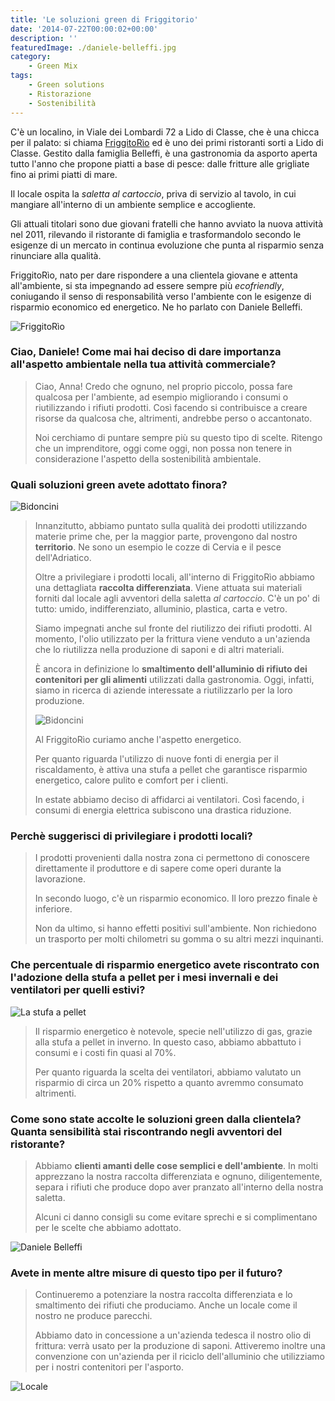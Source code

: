 ```yaml
---
title: 'Le soluzioni green di Friggitorio'
date: '2014-07-22T00:00:02+00:00'
description: ''
featuredImage: ./daniele-belleffi.jpg
category:
    - Green Mix
tags:
    - Green solutions
    - Ristorazione
    - Sostenibilità
---
```


C'è un localino, in Viale dei Lombardi 72 a Lido di Classe, che è una chicca per il palato: si chiama [FriggitoRìo](http://www.friggitorio.com/Friggitorio/Friggitorio_LIDO_DI_CLASSE.html) ed è uno dei primi ristoranti sorti a Lido di Classe.
Gestito dalla famiglia Belleffi, è una gastronomia da asporto aperta tutto l'anno che propone piatti a base di pesce: dalle fritture alle grigliate fino ai primi piatti di mare.

Il locale ospita la *saletta al cartoccio*, priva di servizio al tavolo, in cui mangiare all'interno di un ambiente semplice e accogliente.

Gli attuali titolari sono due giovani fratelli che hanno avviato la nuova attività nel 2011, rilevando il ristorante di famiglia e trasformandolo secondo le esigenze di un mercato in continua evoluzione che punta al risparmio senza rinunciare alla qualità.

FriggitoRìo, nato per dare rispondere a una clientela giovane e attenta all'ambiente, si sta impegnando ad essere sempre più *ecofriendly*, coniugando il senso di responsabilità verso l'ambiente con le esigenze di risparmio economico ed energetico.
Ne ho parlato con Daniele Belleffi.

![FriggitoRìo](./logo.jpg)

### Ciao, Daniele! Come mai hai deciso di dare importanza all'aspetto ambientale nella tua attività commerciale?

> Ciao, Anna! Credo che ognuno, nel proprio piccolo, possa fare qualcosa per l'ambiente, ad esempio migliorando i consumi o riutilizzando i rifiuti prodotti. Così facendo si contribuisce a creare risorse da qualcosa che, altrimenti, andrebbe perso o accantonato.
>
> Noi cerchiamo di puntare sempre più su questo tipo di scelte. Ritengo che un imprenditore, oggi come oggi, non possa non tenere in considerazione l'aspetto della sostenibilità ambientale.

### Quali soluzioni green avete adottato finora?

![Bidoncini](./bidoncini-1.jpg)

> Innanzitutto, abbiamo puntato sulla qualità dei prodotti utilizzando materie prime che, per la maggior parte, provengono dal nostro **territorio**. Ne sono un esempio le cozze di Cervia e il pesce dell'Adriatico.
>
> Oltre a privilegiare i prodotti locali, all'interno di FriggitoRìo abbiamo una dettagliata **raccolta differenziata**. Viene attuata sui materiali forniti dal locale agli avventori della saletta *al cartoccio*. C'è un po' di tutto: umido, indifferenziato, alluminio, plastica, carta e vetro.
>
> Siamo impegnati anche sul fronte del riutilizzo dei rifiuti prodotti. Al momento, l'olio utilizzato per la frittura viene venduto a un'azienda che lo riutilizza nella produzione di saponi e di altri materiali.
>
> È ancora in definizione lo **smaltimento dell'alluminio di rifiuto dei contenitori per gli alimenti** utilizzati dalla gastronomia. Oggi, infatti, siamo in ricerca di aziende interessate a riutilizzarlo per la loro produzione.
>
> ![Bidoncini](./bidoncini-2.jpg)
>
> Al FriggitoRìo curiamo anche l'aspetto energetico.
>
> Per quanto riguarda l'utilizzo di nuove fonti di energia per il riscaldamento, è attiva una stufa a pellet che garantisce risparmio energetico, calore pulito e comfort per i clienti.
>
> In estate abbiamo deciso di affidarci ai ventilatori. Così facendo, i consumi di energia elettrica subiscono una drastica riduzione.

### Perchè suggerisci di privilegiare i prodotti locali?

> I prodotti provenienti dalla nostra zona ci permettono di conoscere direttamente il produttore e di sapere come operi durante la lavorazione.
>
> In secondo luogo, c'è un risparmio economico. Il loro prezzo finale è inferiore.
>
> Non da ultimo, si hanno effetti positivi sull'ambiente. Non richiedono un trasporto per molti chilometri su gomma o su altri mezzi inquinanti.

### Che percentuale di risparmio energetico avete riscontrato con l'adozione della stufa a pellet per i mesi invernali e dei ventilatori per quelli estivi?

![La stufa a pellet](./stufa.jpg)

> Il risparmio energetico è notevole, specie nell'utilizzo di gas, grazie alla stufa a pellet in inverno. In questo caso, abbiamo abbattuto i consumi e i costi fin quasi al 70%.
>
> Per quanto riguarda la scelta dei ventilatori, abbiamo valutato un risparmio di circa un 20% rispetto a quanto avremmo consumato altrimenti.

### Come sono state accolte le soluzioni green dalla clientela? Quanta sensibilità stai riscontrando negli avventori del ristorante?

> Abbiamo **clienti amanti delle cose semplici e dell'ambiente**. In molti apprezzano la nostra raccolta differenziata e ognuno, diligentemente, separa i rifiuti che produce dopo aver pranzato all'interno della nostra saletta.
>
> Alcuni ci danno consigli su come evitare sprechi e si complimentano per le scelte che abbiamo adottato.

![Daniele Belleffi](./dan.jpg)

### Avete in mente altre misure di questo tipo per il futuro?

> Continueremo a potenziare la nostra raccolta differenziata e lo smaltimento dei rifiuti che produciamo. Anche un locale come il nostro ne produce parecchi.
>
> Abbiamo dato in concessione a un'azienda tedesca il nostro olio di frittura: verrà usato per la produzione di saponi. Attiveremo inoltre una convenzione con un'azienda per il riciclo dell'alluminio che utilizziamo per i nostri contenitori per l'asporto.

![Locale](./locale.jpg)
